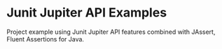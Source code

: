# Junit Jupiter API Examples

Project example using Junit Jupiter API features combined with JAssert, Fluent Assertions for Java.
